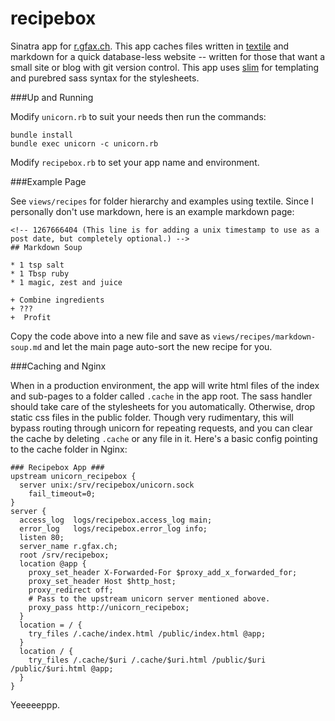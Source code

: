 recipebox
=========

Sinatra app for [r.gfax.ch](http://r.gfax.ch). This app caches files written in [textile](http://redcloth.org/try-redcloth/) and markdown for a quick database-less website -- written for those that want a small site or blog with git version control. This app uses [slim](http://slim-lang.com/) for templating and purebred sass syntax for the stylesheets.

###Up and Running

Modify `unicorn.rb` to suit your needs then run the commands:

    bundle install
    bundle exec unicorn -c unicorn.rb

Modify `recipebox.rb` to set your app name and environment.


###Example Page

See `views/recipes` for folder hierarchy and examples using textile. Since I personally don't use markdown, here is an example markdown page:

    <!-- 1267666404 (This line is for adding a unix timestamp to use as a post date, but completely optional.) -->
    ## Markdown Soup

    * 1 tsp salt
    * 1 Tbsp ruby
    * 1 magic, zest and juice

    + Combine ingredients
    + ???
    +  Profit

Copy the code above into a new file and save as `views/recipes/markdown-soup.md` and let the main page auto-sort the new recipe for you.

###Caching and Nginx

When in a production environment, the app will write html files of the index and sub-pages to a folder called `.cache` in the app root. The sass handler should take care of the stylesheets for you automatically. Otherwise, drop static css files in the public folder. Though very rudimentary, this will bypass routing through unicorn for repeating requests, and you can clear the cache by deleting `.cache` or any file in it.
Here's a basic config pointing to the cache folder in Nginx:

    ### Recipebox App ###
    upstream unicorn_recipebox {
      server unix:/srv/recipebox/unicorn.sock
        fail_timeout=0;
    }
    server {
      access_log  logs/recipebox.access_log main;
      error_log   logs/recipebox.error_log info;
      listen 80;
      server_name r.gfax.ch;
      root /srv/recipebox;
      location @app {
        proxy_set_header X-Forwarded-For $proxy_add_x_forwarded_for;
        proxy_set_header Host $http_host;
        proxy_redirect off;
        # Pass to the upstream unicorn server mentioned above.
        proxy_pass http://unicorn_recipebox;
      }
      location = / {
        try_files /.cache/index.html /public/index.html @app;
      }
      location / {
        try_files /.cache/$uri /.cache/$uri.html /public/$uri /public/$uri.html @app;
      } 
    } 

Yeeeeeppp.
